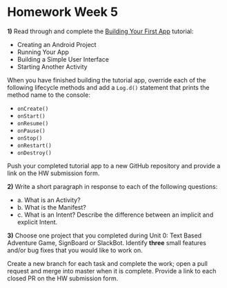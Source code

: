 # Homework Week 5

**1)** Read through and complete the [Building Your First App](https://developer.android.com/training/basics/firstapp/index.html) tutorial:

- Creating an Android Project
- Running Your App
- Building a Simple User Interface
- Starting Another Activity
    
When you have finished building the tutorial app, override each of the following lifecycle methods and add a `Log.d()` statement that prints the method name to the console:

- `onCreate()`
- `onStart()`
- `onResume()`
- `onPause()`
- `onStop()`
- `onRestart()`
- `onDestroy()`
    
Push your completed tutorial app to a new GitHub repository and provide a link on the HW submission form.
    
**2)** Write a short paragraph in response to each of the following questions:
- a. What is an Activity?
- b. What is the Manifest?
- c. What is an Intent? Describe the difference between an implicit and explicit Intent.


**3)** Choose one project that you completed during Unit 0: Text Based Adventure Game, SignBoard or SlackBot. Identify **three** small features and/or bug fixes that you would like to work on. 

Create a new branch for each task and complete the work; open a pull request and merge into master when it is complete. Provide a link to each closed PR on the HW submission form.
